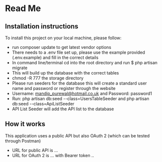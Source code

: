 # Read Me

## Installation instructions

To install this project on your local machine, please follow:

* run composer update to get latest vendor options
* There needs to a .env file set up, please use the example provided (.env.example) and fill in the correct details
* In command line/terminal cd into the root directory and run $ php artisan migrate
* This will build up the database with the correct tables
* chmod -R 777 the storage directory
* Please run seeders for the database this will create a standard user name and password or register through the website
* Username: mandip_purewal@hotmail.co.uk and Password: password1
* Run: php artisan db:seed --class=UsersTableSeeder and php artisan db:seed --class=ApiListSeeder
* API List Seeder will add the API list to the database

## How it works

This application uses a public API but also OAuth 2 (which can be tested through Postman)

* URL for public API is ...
* URL for OAuth 2 is ... with Bearer token ..